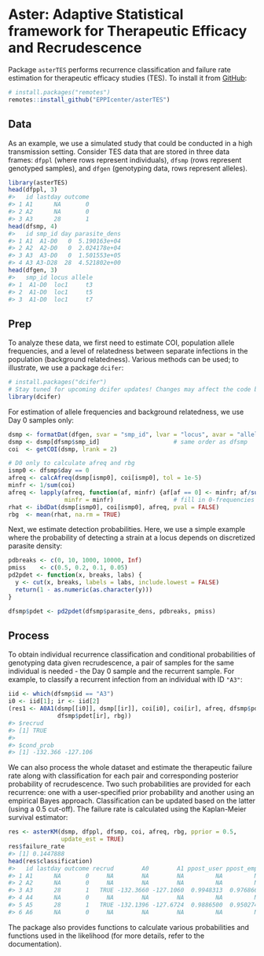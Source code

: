 
<!-- README.md is generated from README.Rmd. Please edit that file -->

# Aster: Adaptive Statistical framework for Therapeutic Efficacy and Recrudescence

Package `asterTES` performs recurrence classification and failure rate
estimation for therapeutic efficacy studies (TES). To install it from
[GitHub](https://github.com/):

``` r
# install.packages("remotes")
remotes::install_github("EPPIcenter/asterTES")
```

## Data

As an example, we use a simulated study that could be conducted in a
high transmission setting. Consider TES data that are stored in three
data frames: `dfppl` (where rows represent individuals), `dfsmp` (rows
represent genotyped samples), and `dfgen` (genotyping data, rows
represent alleles).

``` r
library(asterTES)
head(dfppl, 3)
#>   id lastday outcome
#> 1 A1      NA       0
#> 2 A2      NA       0
#> 3 A3      28       1
head(dfsmp, 4)
#>   id smp_id day parasite_dens
#> 1 A1  A1-D0   0  5.190163e+04
#> 2 A2  A2-D0   0  2.024178e+04
#> 3 A3  A3-D0   0  1.501553e+05
#> 4 A3 A3-D28  28  4.521802e+00
head(dfgen, 3)
#>   smp_id locus allele
#> 1  A1-D0  loc1     t3
#> 2  A1-D0  loc1     t5
#> 3  A1-D0  loc1     t7
```

## Prep

To analyze these data, we first need to estimate COI, population allele
frequencies, and a level of relatedness between separate infections in
the population (background relatedness). Various methods can be used; to
illustrate, we use a package `dcifer`:

``` r
# install.packages("dcifer")
# Stay tuned for upcoming dcifer updates! Changes may affect the code below
library(dcifer)
```

For estimation of allele frequencies and background relatedness, we use
Day 0 samples only:

``` r
dsmp <- formatDat(dfgen, svar = "smp_id", lvar = "locus", avar = "allele")
dsmp <- dsmp[dfsmp$smp_id]                     # same order as dfsmp
coi  <- getCOI(dsmp, lrank = 2)

# D0 only to calculate afreq and rbg
ismp0 <- dfsmp$day == 0
afreq <- calcAfreq(dsmp[ismp0], coi[ismp0], tol = 1e-5)
minfr <- 1/sum(coi)
afreq <- lapply(afreq, function(af, minfr) {af[af == 0] <- minfr; af/sum(af)},
                minfr = minfr)                 # fill in 0-frequencies
rhat <- ibdDat(dsmp[ismp0], coi[ismp0], afreq, pval = FALSE)
rbg  <- mean(rhat, na.rm = TRUE)
```

Next, we estimate detection probabilities. Here, we use a simple example
where the probability of detecting a strain at a locus depends on
discretized parasite density:

``` r
pdbreaks <- c(0, 10, 1000, 10000, Inf)
pmiss    <- c(0.5, 0.2, 0.1, 0.05)
pd2pdet <- function(x, breaks, labs) {
  y <- cut(x, breaks, labels = labs, include.lowest = FALSE)
  return(1 - as.numeric(as.character(y)))
}

dfsmp$pdet <- pd2pdet(dfsmp$parasite_dens, pdbreaks, pmiss)
```

## Process

To obtain individual recurrence classification and conditional
probabilities of genotyping data given recrudescence, a pair of samples
for the same individual is needed - the Day 0 sample and the recurrent
sample. For example, to classify a recurrent infection from an
individual with ID `"A3"`:

``` r
iid <- which(dfsmp$id == "A3")
i0 <- iid[1]; ir <- iid[2]
(res1 <- A0A1(dsmp[[i0]], dsmp[[ir]], coi[i0], coi[ir], afreq, dfsmp$pdet[i0],
              dfsmp$pdet[ir], rbg))
#> $recrud
#> [1] TRUE
#> 
#> $cond_prob
#> [1] -132.366 -127.106
```

We can also process the whole dataset and estimate the therapeutic
failure rate along with classification for each pair and corresponding
posterior probability of recrudescence. Two such probabilities are
provided for each recurrence: one with a user-specified prior
probability and another using an empirical Bayes approach.
Classification can be updated based on the latter (using a 0.5 cut-off).
The failure rate is calculated using the Kaplan-Meier survival
estimator:

``` r
res <- asterKM(dsmp, dfppl, dfsmp, coi, afreq, rbg, pprior = 0.5, 
               update_est = TRUE)
res$failure_rate
#> [1] 0.1447888
head(res$classification)
#>   id lastday outcome recrud        A0        A1 ppost_user ppost_empB
#> 1 A1      NA       0     NA        NA        NA         NA         NA
#> 2 A2      NA       0     NA        NA        NA         NA         NA
#> 3 A3      28       1   TRUE -132.3660 -127.1060  0.9948313  0.9768664
#> 4 A4      NA       0     NA        NA        NA         NA         NA
#> 5 A5      28       1   TRUE -132.1396 -127.6724  0.9886500  0.9502748
#> 6 A6      NA       0     NA        NA        NA         NA         NA
```

The package also provides functions to calculate various probabilities
and functions used in the likelihood (for more details, refer to the
documentation).
